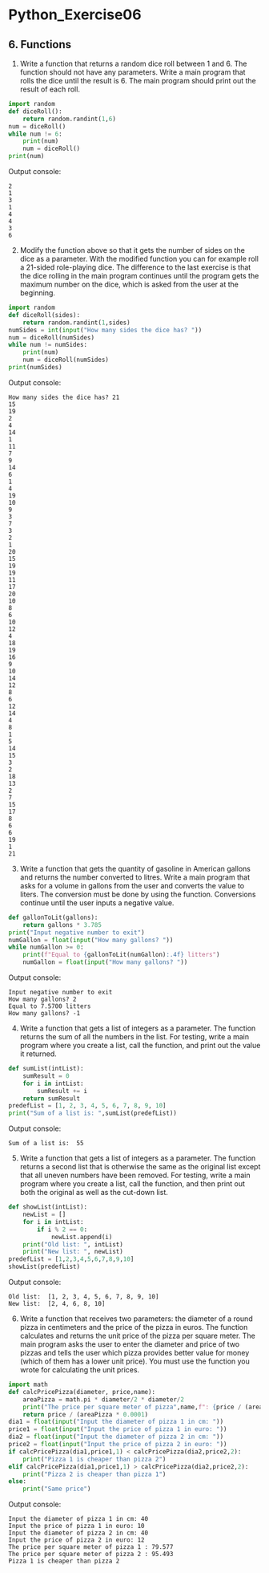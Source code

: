 # Python_Exercise06
## 6. Functions

1. Write a function that returns a random dice roll between 1 and 6. The function should not have any parameters.
Write a main program that rolls the dice until the result is 6. The main program should print out the result of 
each roll.
```python
import random
def diceRoll():
    return random.randint(1,6)
num = diceRoll()
while num != 6:
    print(num)
    num = diceRoll()
print(num)
```
Output console:
```
2
1
3
1
4
4
3
6
```
2. Modify the function above so that it gets the number of sides on the dice as a parameter. With the modified 
function you can for example roll a 21-sided role-playing dice. The difference to the last exercise is that
the dice rolling in the main program continues until the program gets the maximum number on the dice, which 
is asked from the user at the beginning.
```python
import random
def diceRoll(sides):
    return random.randint(1,sides)
numSides = int(input("How many sides the dice has? "))
num = diceRoll(numSides)
while num != numSides:
    print(num)
    num = diceRoll(numSides)
print(numSides)
```
Output console:
```
How many sides the dice has? 21
15
19
2
4
14
1
11
7
9
14
6
1
4
19
10
9
3
7
3
2
1
20
15
19
19
11
17
20
10
8
6
10
12
4
18
19
16
9
10
14
12
8
6
12
14
4
8
1
5
14
15
3
2
18
13
2
7
15
17
8
6
6
19
1
21
```
3. Write a function that gets the quantity of gasoline in American gallons and returns the number converted to
litres. Write a main program that asks for a volume in gallons from the user and converts the value to liters.
The conversion must be done by using the function. Conversions continue until the user inputs a negative
value.
```python
def gallonToLit(gallons):
    return gallons * 3.785
print("Input negative number to exit")
numGallon = float(input("How many gallons? "))
while numGallon >= 0:
    print(f"Equal to {gallonToLit(numGallon):.4f} litters")
    numGallon = float(input("How many gallons? "))
```
Output console:
```
Input negative number to exit
How many gallons? 2
Equal to 7.5700 litters
How many gallons? -1
```
4. Write a function that gets a list of integers as a parameter. The function returns the sum of all the numbers in
the list. For testing, write a main program where you create a list, call the function, and print out the value it
returned.
```python
def sumList(intList):
    sumResult = 0
    for i in intList:
        sumResult += i
    return sumResult
predefList = [1, 2, 3, 4, 5, 6, 7, 8, 9, 10]
print("Sum of a list is: ",sumList(predefList))
```
Output console:
```
Sum of a list is:  55
```
5. Write a function that gets a list of integers as a parameter. The function returns a second list that is otherwise
the same as the original list except that all uneven numbers have been removed. For testing, write a main program 
where you create a list, call the function, and then print out both the original as well as the cut-down list.
```python
def showList(intList):
    newList = []
    for i in intList:
        if i % 2 == 0:
            newList.append(i)
    print("Old list: ", intList)
    print("New list: ", newList)
predefList = [1,2,3,4,5,6,7,8,9,10]
showList(predefList)
```
Output console:
```
Old list:  [1, 2, 3, 4, 5, 6, 7, 8, 9, 10]
New list:  [2, 4, 6, 8, 10]
```
6. Write a function that receives two parameters: the diameter of a round pizza in centimeters and the price of
the pizza in euros. The function calculates and returns the unit price of the pizza per square meter. The main program
asks the user to enter the diameter and price of two pizzas and tells the user which pizza provides better value for
money (which of them has a lower unit price). You must use the function you wrote for calculating the unit prices.
```python
import math
def calcPricePizza(diameter, price,name):
    areaPizza = math.pi * diameter/2 * diameter/2
    print("The price per square meter of pizza",name,f": {price / (areaPizza * 0.0001):.3f}")
    return price / (areaPizza * 0.0001)
dia1 = float(input("Input the diameter of pizza 1 in cm: "))
price1 = float(input("Input the price of pizza 1 in euro: "))
dia2 = float(input("Input the diameter of pizza 2 in cm: "))
price2 = float(input("Input the price of pizza 2 in euro: "))
if calcPricePizza(dia1,price1,1) < calcPricePizza(dia2,price2,2):
    print("Pizza 1 is cheaper than pizza 2")
elif calcPricePizza(dia1,price1,1) > calcPricePizza(dia2,price2,2):
    print("Pizza 2 is cheaper than pizza 1")
else:
    print("Same price")
```
Output console:
```
Input the diameter of pizza 1 in cm: 40
Input the price of pizza 1 in euro: 10
Input the diameter of pizza 2 in cm: 40
Input the price of pizza 2 in euro: 12
The price per square meter of pizza 1 : 79.577
The price per square meter of pizza 2 : 95.493
Pizza 1 is cheaper than pizza 2
```
